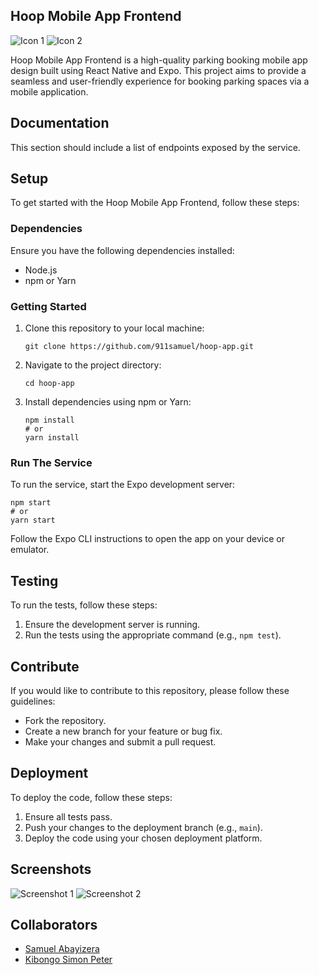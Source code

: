 ## Hoop Mobile App Frontend 

![Icon 1](https://camo.githubusercontent.com/27bb298ff308adf97c6f266d92eb0ed9a897bace3c20af5226369085c3a527cc/68747470733a2f2f696d672e736869656c64732e696f2f62616467652f6578706f2d3143314532343f7374796c653d666f722d7468652d6261646765266c6f676f3d6578706f266c6f676f436f6c6f723d23443034413337)
![Icon 2](https://camo.githubusercontent.com/0a7c19abdfe9989f7986030d3da4ae8326f27e51db96fe6c1ec8d2d1952bb60d/68747470733a2f2f696d672e736869656c64732e696f2f62616467652f72656163745f6e61746976652d2532333230323332612e7376673f7374796c653d666f722d7468652d6261646765266c6f676f3d7265616374266c6f676f436f6c6f723d253233363144414642)


Hoop Mobile App Frontend is a high-quality parking booking mobile app design built using React Native and Expo. This project aims to provide a seamless and user-friendly experience for booking parking spaces via a mobile application.

## Documentation

This section should include a list of endpoints exposed by the service.

## Setup

To get started with the Hoop Mobile App Frontend, follow these steps:

### Dependencies

Ensure you have the following dependencies installed:

- Node.js
- npm or Yarn

### Getting Started

1. Clone this repository to your local machine:
   ```
   git clone https://github.com/911samuel/hoop-app.git
   ```
   
2. Navigate to the project directory:
   ```
   cd hoop-app
   ```

3. Install dependencies using npm or Yarn:
   ```
   npm install
   # or
   yarn install
   ```

### Run The Service

To run the service, start the Expo development server:
   ```
   npm start
   # or
   yarn start
   ```

Follow the Expo CLI instructions to open the app on your device or emulator.

## Testing

To run the tests, follow these steps:

1. Ensure the development server is running.
2. Run the tests using the appropriate command (e.g., `npm test`).

## Contribute

If you would like to contribute to this repository, please follow these guidelines:

- Fork the repository.
- Create a new branch for your feature or bug fix.
- Make your changes and submit a pull request.

## Deployment

To deploy the code, follow these steps:

1. Ensure all tests pass.
2. Push your changes to the deployment branch (e.g., `main`).
3. Deploy the code using your chosen deployment platform.


## Screenshots

![Screenshot 1](../hoop-app/assets/welcome.jpeg)
![Screenshot 2](../hoop-app/assets/parking.jpeg)

## Collaborators

- [Samuel Abayizera](https://github.com/911samuel)
- [Kibongo Simon Peter](https://github.com/kibongos40)
